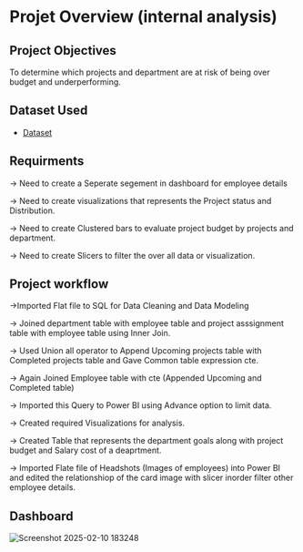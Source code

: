# Projet Overview (internal analysis)

## Project Objectives
 To determine which projects and department are at risk of being over budget and underperforming.


## Dataset Used 

- <a href = "https://github.com/Harivardhanan13/BA-project2/tree/main/Data%20Analysis%20Project%20Files" > Dataset </a>
 
## Requirments

  -> Need to create a Seperate segement in dashboard for employee details
 
  -> Need to create visualizations that represents the Project status and Distribution.

  -> Need to create Clustered bars to evaluate project budget by projects and department.

  -> Need to create Slicers to filter the over all data or visualization.


  ## Project workflow 

   ->Imported Flat file to SQL for Data Cleaning and Data Modeling 


-> Joined department table with employee table and project asssignment table with employee table using Inner Join.

-> Used Union all operator to Append Upcoming projects table with Completed projects table and Gave Common table expression cte. 

-> Again Joined Employee table with cte (Appended Upcoming and Completed table)

-> Imported this Query to Power BI using Advance option to limit data.

-> Created required Visualizations for analysis.

-> Created Table that represents the department goals along with project budget and Salary cost of a deaprtment. 

-> Imported Flate file of Headshots (Images of employees) into Power BI and edited the relationshiop of the card image with slicer inorder filter other employee details.


## Dashboard

  ![Screenshot 2025-02-10 183248](https://github.com/user-attachments/assets/a9756962-1e30-4baf-a9f1-ac79502706df)


